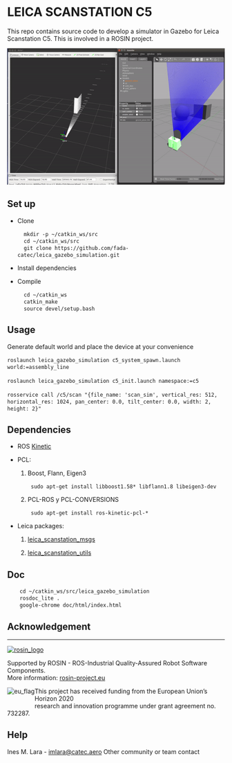 # LEICA SCANSTATION C5 #

This repo contains source code to develop a simulator in Gazebo for Leica Scanstation C5.
This is involved in a ROSIN project.

![simulator](simulator.gif)

## Set up ##

* Clone

        mkdir -p ~/catkin_ws/src
        cd ~/catkin_ws/src
        git clone https://github.com/fada-catec/leica_gazebo_simulation.git

* Install dependencies 

* Compile

        cd ~/catkin_ws
        catkin_make
        source devel/setup.bash

## Usage ##

Generate default world and place the device at your convenience

    roslaunch leica_gazebo_simulation c5_system_spawn.launch world:=assembly_line

    roslaunch leica_gazebo_simulation c5_init.launch namespace:=c5

    rosservice call /c5/scan "{file_name: 'scan_sim', vertical_res: 512, horizontal_res: 1024, pan_center: 0.0, tilt_center: 0.0, width: 2, height: 2}"

## Dependencies ##

* ROS [Kinetic](http://wiki.ros.org/kinetic/Installation/Ubuntu)

* PCL:

    1. Boost, Flann, Eigen3

            sudo apt-get install libboost1.58* libflann1.8 libeigen3-dev

    2. PCL-ROS y PCL-CONVERSIONS

            sudo apt-get install ros-kinetic-pcl-*

* Leica packages:

    1. [leica_scanstation_msgs](https://github.com/fada-catec/leica_scanstation/tree/master/leica_scanstation_msgs)

    2. [leica_scanstation_utils](https://github.com/fada-catec/leica_scanstation/tree/master/leica_scanstation_utils)

## Doc ##

        cd ~/catkin_ws/src/leica_gazebo_simulation
        rosdoc_lite .
        google-chrome doc/html/index.html

## Acknowledgement

***
<!-- 
    ROSIN acknowledgement from the ROSIN press kit
    @ https://github.com/rosin-project/press_kit
-->

<a href="http://rosin-project.eu">
  <img src="http://rosin-project.eu/wp-content/uploads/rosin_ack_logo_wide.png" 
       alt="rosin_logo" height="60" >
</a>

Supported by ROSIN - ROS-Industrial Quality-Assured Robot Software Components.  
More information: <a href="http://rosin-project.eu">rosin-project.eu</a>

<img src="http://rosin-project.eu/wp-content/uploads/rosin_eu_flag.jpg" 
     alt="eu_flag" height="45" align="left" >  

This project has received funding from the European Union’s Horizon 2020  
research and innovation programme under grant agreement no. 732287. 

## Help ##
Ines M. Lara - imlara@catec.aero
Other community or team contact
